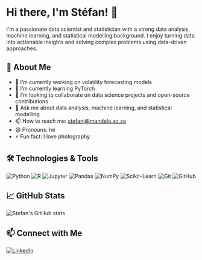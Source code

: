 # Hi there, I'm Stéfan! 👋

I'm a passionate data scientist and statistician with a strong data analysis, machine learning, and statistical modelling background. I enjoy turning data into actionable insights and solving complex problems using data-driven approaches.

## 🚀 About Me

- 🔭 I’m currently working on volatility forecasting models
- 🌱 I’m currently learning PyTorch
- 👯 I’m looking to collaborate on data science projects and open-source contributions
- 💬 Ask me about data analysis, machine learning, and statistical modelling
- 📫 How to reach me: stefanj@mandela.ac.za
- 😄 Pronouns: he
- ⚡ Fun fact: I love photography

## 🛠️ Technologies & Tools

![Python](https://img.shields.io/badge/-Python-3776AB?logo=python&logoColor=ffffff)
![R](https://img.shields.io/badge/-R-276DC3?logo=r&logoColor=ffffff)
![Jupyter](https://img.shields.io/badge/-Jupyter-F37626?logo=jupyter&logoColor=ffffff)
![Pandas](https://img.shields.io/badge/-Pandas-150458?logo=pandas&logoColor=ffffff)
![NumPy](https://img.shields.io/badge/-NumPy-013243?logo=numpy&logoColor=ffffff)
![Scikit-Learn](https://img.shields.io/badge/-Scikit--Learn-F7931E?logo=scikit-learn&logoColor=ffffff)
![Git](https://img.shields.io/badge/-Git-F05032?logo=git&logoColor=ffffff)
![GitHub](https://img.shields.io/badge/-GitHub-181717?logo=github)

## 📈 GitHub Stats

![Stefan's GitHub stats](https://github-readme-stats.vercel.app/api?username=sjvrensburg&show_icons=true&theme=radical)

## 📫 Connect with Me

[![LinkedIn](https://img.shields.io/badge/-LinkedIn-0077B5?logo=linkedin&logoColor=ffffff)](https://linkedin.com/in/stefan-janse-van-rensburg-5364069)
